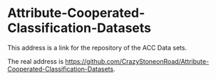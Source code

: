 # Attribute-Cooperated-Classification-Datasets
This address is a link for the repository of the ACC Data sets.

The real address is https://github.com/CrazyStoneonRoad/Attribute-Cooperated-Classification-Datasets.
